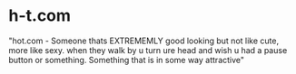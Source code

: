 # h-t.com
"hot.com - Someone thats EXTREMEMLY good looking but not like cute, more like sexy. when they walk by u turn ure head and wish u had a pause button or something. Something that is in some way attractive"
